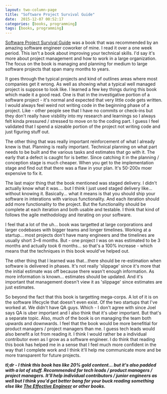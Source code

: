 ```yaml
---
layout: two-column-page 
title: "Software Project Survival Guide"
date:  2015-12-07 00:52:17
categories: [books, programming]
tags: [books, programming]
---
```

[Software Project Survival Guide](http://amzn.to/1LY0tai) was a book that was recommended by an amazing software engineer coworker of mine. I read it over a one week period. This isn't a book about improving your technical skills. I'd say it's more about project management and how to work in a large organization. The focus on the book is managing and planning for medium to large software projects that span many months to years.

It goes through the typical projects and kind of outlines areas where most companies get it wrong. As well as showing what a typical well managed project is suppose to look like. I learned a few key things during this book which made it a good read. One is that in the investigative portion of a software project - it's normal and expected that very little code gets written. I would always feel weird not writing code in the beginning phase of a project. Like - other people see that I have no commits or check-ins but they don't really have visbility into my research and learnings so I always felt kinda pressured / stressed to move on to the coding part. I guess I feel validated that I spend a sizeable portion of the project not writing code and just figuring stuff out.

The other thing that was really important reinforcement of what I already knew is that. Planning is really important. Technical planning on what part needs to be built and the various tasks and estimates that go with it. The early that a defect is caught for is better. Since catching it in the planning / conception stage is much cheaper. When you get to the implementation stage and find out that there was a flaw in your plan. It's 50-200x moer expensive to fix it. 

The last major thing that the book mentioned was staged delivery. I didn't actually know what it was.... but I think I just used staged delivery like... without knowing it. Basically... what it means is that you should ship your software in interations with various functionality. And each iteration should add more functionality to the project. But the functionality should be complete at each iteration and both usable and testable. I think that kind of follows the agile methodology and iterating on your software.

I feel that a lot of the uh... book was targetted at large corporations and larger codebases with bigger teams and longer timelines. Working at a startup... most projects don't have many engineers and the timelines are usually short 3~6 months. But - one project I was on was estimated to be 3 months and actually took 6 months... so that's a 100% increase - which means that the techniques in this book would've helped out.

The other thing that I learned was that...there should be re-estimation when software is delivered in phases. It's not really 'slippage' since it's more that the initial estimate was off because there wasn't enough information. As more information is known... estimates should be updated. And it's important that management doesn't view it as 'slippage' since estimates are just estimates.

So beyond the fact that this book is targetting mega-corps. A lot of it is on the software lifecycle that doesn't even exist. Of the two startups that I've worked at. We didn't have QA guys. Which - I don't agree with since Joel says QA is uber important and I also think that it's uber important. But that's a separate topic. Also, much of the book is on managing the team both upwards and downwards. I feel that the book would be more benefitial for product managers / project managers than me. I guess tech leads would also benefit a lot from reading it. I think I would rather be a individual contributor even as I grow as a software engineer. I do think that reading this book has helped me in a sense that I feel much more confident in the way that I complete work and I think it'll help me communicate more and be more transparent for future projects.

***tl;dr - I think this book has like 20% gold content... but it's also padded with a lot of stuff. Recommended for tech leads / product managers / project managers. It'll help individual contributors / junior engineers as well but I think you'd get better bang for your buck reading something else like [The Effective Engineer](http://amzn.to/1HPNDQw) or other books.***
